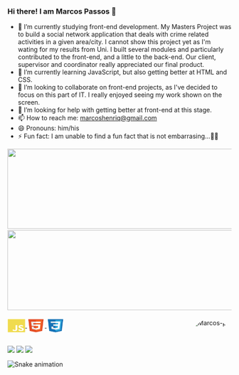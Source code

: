 
### Hi there! I am Marcos Passos 👋

- 🔭 I’m currently studying front-end development. My Masters Project was to build a social network application that deals with crime related activities in a given area/city. I cannot show this project yet as I'm wating for my results from Uni. I built several modules and particularly contributed to the front-end, and a little to the back-end. Our client, supervisor and coordinator really appreciated our final product.
- 🌱 I’m currently learning JavaScript, but also getting better at HTML and CSS.
- 👯 I’m looking to collaborate on front-end projects, as I've decided to focus on this part of IT. I really enjoyed seeing my work shown on the screen. 
- 🤔 I’m looking for help with getting better at front-end at this stage.
- 📫 How to reach me: marcoshenriq@gmail.com
- 😄 Pronouns: him/his
- ⚡ Fun fact: I am unable to find a fun fact that is not embarrasing...🤷‍♂️


<div>
  <a href="https://beacons.ai/marcoshenrpassos">
  <img height="180em" width="520em" src="https://github-readme-stats.vercel.app/api?username=marcoshenrpassos&show_icons=true&theme=merko&include_all_commits=true&count_private=true"/>
  <img height="180em" width="520em" src="https://github-readme-stats.vercel.app/api/top-langs/?username=marcoshenrpassos&layout=compact&langs_count=7&theme=merko"/>
</div>

<div style="display: inline_block"><br>
  <img align="center" alt="Marcos-Js" height="30" width="40" src="https://raw.githubusercontent.com/devicons/devicon/master/icons/javascript/javascript-plain.svg">
  <img align="center" alt="Marcos-HTML" height="30" width="40" src="https://raw.githubusercontent.com/devicons/devicon/master/icons/html5/html5-original.svg">
  <img align="center" alt="Marcos-CSS" height="30" width="40" src="https://raw.githubusercontent.com/devicons/devicon/master/icons/css3/css3-original.svg">
  <img align="right" alt="Marcos-pic" height="150" style="border-radius:50px;" src="https://i.imgur.com/PpKB0G7.gif">
</div>
  
##
 
<div> 
  <a href="https://www.linkedin.com/in/marcos-passos-6b4282181/" target="_blank"><img src="https://img.shields.io/badge/LinkedIn-0077B5?style=for-the-badge&logo=linkedin&logoColor=white"></a>
  <a href="https://www.instagram.com/marcoshenrpassos/" target="_blank"><img src="https://img.shields.io/badge/-Instagram-%23E4405F?style=for-the-badge&logo=instagram&logoColor=white" target="_blank"></a>
  <a href = "mailto:marcoshenriq@gmail.com"><img src="https://img.shields.io/badge/-Gmail-%23333?style=for-the-badge&logo=gmail&logoColor=white" target="_blank"></a>
 
  ![Snake animation](https://github.com/marcoshenrpassos/marcoshenrpassos/blob/output/github-contribution-grid-snake.svg)
</div>
  
